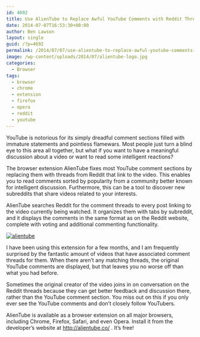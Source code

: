 ```yaml
---
id: 4692
title: Use AlienTube to Replace Awful YouTube Comments with Reddit Threads
date: 2014-07-07T16:53:30+00:00
author: Ben Lawson
layout: single
guid: /?p=4692
permalink: /2014/07/07/use-alientube-to-replace-awful-youtube-comments-with-reddit-threads/
image: /wp-content/uploads/2014/07/alientube-logo.jpg
categories:
  - Browser
tags:
  - browser
  - chrome
  - extension
  - firefox
  - opera
  - reddit
  - youtube
---
```

YouTube is notorious for its simply dreadful comment sections filled with immature statements and pointless flamewars. Most people just turn a blind eye to this area all together, but what if you want to have a meaningful discussion about a video or want to read some intelligent reactions?

The browser extension AlienTube fixes most YouTube comment sections by replacing them with threads from Reddit that link to the video. This enables you to read comments sorted by popularity from a community better known for intelligent discussion. Furthermore, this can be a tool to discover new subreddits that share videos related to your interests.

AlienTube searches Reddit for the comment threads to every post linking to the video currently being watched. It organizes them with tabs by subreddit, and it displays the comments in the same format as on the Reddit website, complete with voting and additional commenting functionality.

[<img class="aligncenter wp-image-4694 size-full" src="/wp-content/uploads/2014/07/alientube.jpg" alt="alientube" width="635" height="631" srcset="/wp-content/uploads/2014/07/alientube.jpg 635w, /wp-content/uploads/2014/07/alientube-150x150.jpg 150w, /wp-content/uploads/2014/07/alientube-300x298.jpg 300w, /wp-content/uploads/2014/07/alientube-30x30.jpg 30w, /wp-content/uploads/2014/07/alientube-45x45.jpg 45w, /wp-content/uploads/2014/07/alientube-115x115.jpg 115w, /wp-content/uploads/2014/07/alientube-180x178.jpg 180w, /wp-content/uploads/2014/07/alientube-360x357.jpg 360w, /wp-content/uploads/2014/07/alientube-144x144.jpg 144w" sizes="(max-width: 635px) 100vw, 635px" />](/wp-content/uploads/2014/07/alientube.jpg)

I have been using this extension for a few months, and I am frequently surprised by the fantastic amount of videos that have associated comment threads for them. When there aren&#8217;t any matching threads, the original YouTube comments are displayed, but that leaves you no worse off than what you had before.

Sometimes the original creator of the video joins in on conversation on the Reddit threads because they can get better feedback and discussion there, rather than the YouTube comment section. You miss out on this if you only ever see the YouTube comments and don&#8217;t closely follow YouTubers.

AlienTube is available as a browser extension on all major browsers, including Chrome, Firefox, Safari, and even Opera. Install it from the developer&#8217;s website at <a href="http://alientube.co/" target="_blank">http://alientube.co/ </a>. It&#8217;s free!
